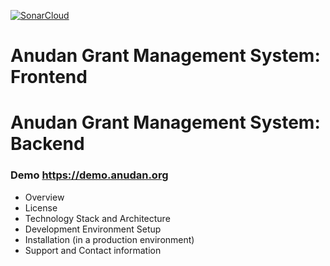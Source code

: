 [![SonarCloud](https://sonarcloud.io/images/project_badges/sonarcloud-white.svg)](https://sonarcloud.io/dashboard?id=anudan-org_anudan-app)
# Anudan Grant Management System: Frontend
# Anudan Grant Management System: Backend

### Demo https://demo.anudan.org
- Overview
- License
- Technology Stack and Architecture
- Development Environment Setup
- Installation (in a production environment)
- Support and Contact information


